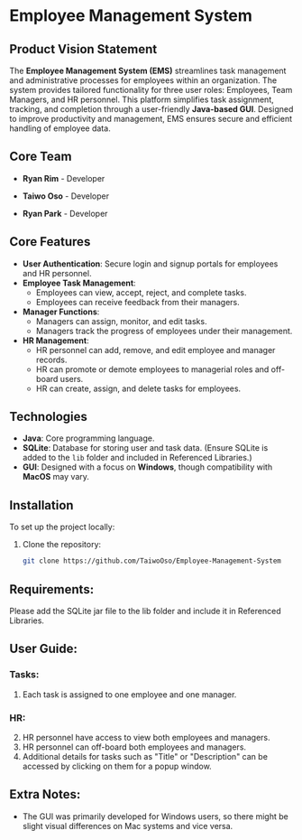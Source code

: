 # Employee Management System

## Product Vision Statement

The **Employee Management System (EMS)** streamlines task management and administrative processes for employees within an organization. The system provides tailored functionality for three user roles: Employees, Team Managers, and HR personnel. This platform simplifies task assignment, tracking, and completion through a user-friendly **Java-based GUI**. Designed to improve productivity and management, EMS ensures secure and efficient handling of employee data.

## Core Team

- **Ryan Rim** - Developer  
  
- **Taiwo Oso** - Developer  

- **Ryan Park** - Developer  
  
## Core Features

- **User Authentication**: Secure login and signup portals for employees and HR personnel.
- **Employee Task Management**:
  - Employees can view, accept, reject, and complete tasks.
  - Employees can receive feedback from their managers.
- **Manager Functions**:
  - Managers can assign, monitor, and edit tasks.
  - Managers track the progress of employees under their management.
- **HR Management**:
  - HR personnel can add, remove, and edit employee and manager records.
  - HR can promote or demote employees to managerial roles and off-board users.
  - HR can create, assign, and delete tasks for employees.

## Technologies

- **Java**: Core programming language.
- **SQLite**: Database for storing user and task data. (Ensure SQLite is added to the `lib` folder and included in Referenced Libraries.)
- **GUI**: Designed with a focus on **Windows**, though compatibility with **MacOS** may vary.

## Installation

To set up the project locally:

1. Clone the repository:
   ```bash
   git clone https://github.com/TaiwoOso/Employee-Management-System

## Requirements:
Please add the SQLite jar file to the lib folder and include it in Referenced Libraries.

## User Guide:

### Tasks:
1. Each task is assigned to one employee and one manager.

### HR:
2. HR personnel have access to view both employees and managers.
3. HR personnel can off-board both employees and managers.
4. Additional details for tasks such as "Title" or "Description" can be accessed by clicking on them for a popup window.

## Extra Notes:
- The GUI was primarily developed for Windows users, so there might be slight visual differences on Mac systems and vice versa.

